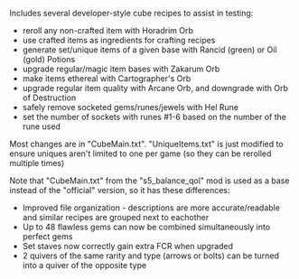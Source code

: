Includes several developer-style cube recipes to assist in testing:
  * reroll any non-crafted item with Horadrim Orb
  * use crafted items as ingredients for crafting recipes
  * generate set/unique items of a given base with Rancid (green) or Oil (gold) Potions
  * upgrade regular/magic item bases with Zakarum Orb
  * make items ethereal with Cartographer's Orb
  * upgrade regular item quality with Arcane Orb, and downgrade with Orb of Destruction
  * safely remove socketed gems/runes/jewels with Hel Rune
  * set the number of sockets with runes #1-6 based on the number of the rune used
  
Most changes are in "CubeMain.txt". "UniqueItems.txt" is just modified to ensure uniques aren't limited to one per game (so they can be rerolled multiple times)

Note that "CubeMain.txt" from the "s5_balance_qol" mod is used as a base instead of the "official" version, so it has these differences:
  * Improved file organization - descriptions are more accurate/readable and similar recipes are grouped next to eachother
  * Up to 48 flawless gems can now be combined simultaneously into perfect gems
  * Set staves now correctly gain extra FCR when upgraded
  * 2 quivers of the same rarity and type (arrows or bolts) can be turned into a quiver of the opposite type